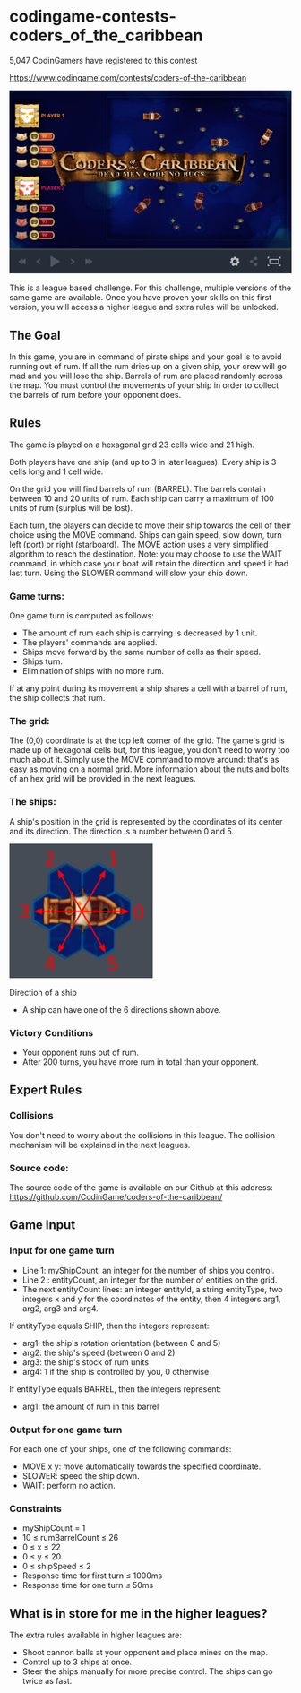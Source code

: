 # codingame-contests-coders_of_the_caribbean
5,047 CodinGamers have registered to this contest

https://www.codingame.com/contests/coders-of-the-caribbean

![alt text](screenshots/ScreenShot001.png)

This is a league based challenge.
For this challenge, multiple versions of the same game are available. Once you have proven your skills on this first version, you will access a higher league and extra rules will be unlocked.

## The Goal

In this game, you are in command of pirate ships and your goal is to avoid running out of rum. If all the rum dries up on a given ship, your crew will go mad and you will lose the ship. Barrels of rum are placed randomly across the map. You must control the movements of your ship in order to collect the barrels of rum before your opponent does.

## Rules

The game is played on a hexagonal grid 23 cells wide and 21 high.

Both players have one ship (and up to 3 in later leagues). Every ship is 3 cells long and 1 cell wide.

On the grid you will find barrels of rum (BARREL). The barrels contain between 10 and 20 units of rum. Each ship can carry a maximum of 100 units of rum (surplus will be lost).

Each turn, the players can decide to move their ship towards the cell of their choice using the MOVE command. Ships can gain speed, slow down, turn left (port) or right (starboard). The MOVE action uses a very simplified algorithm to reach the destination.
Note: you may choose to use the WAIT command, in which case your boat will retain the direction and speed it had last turn. Using the SLOWER command will slow your ship down.

### Game turns:

One game turn is computed as follows:
- The amount of rum each ship is carrying is decreased by 1 unit.
- The players' commands are applied.
- Ships move forward by the same number of cells as their speed.
- Ships turn.
- Elimination of ships with no more rum.

If at any point during its movement a ship shares a cell with a barrel of rum, the ship collects that rum.

### The grid:

The (0,0) coordinate is at the top left corner of the grid. The game's grid is made up of hexagonal cells but, for this league, you don't need to worry too much about it. Simply use the MOVE command to move around: that's as easy as moving on a normal grid. More information about the nuts and bolts of an hex grid will be provided in the next leagues.

### The ships:

A ship's position in the grid is represented by the coordinates of its center and its direction. The direction is a number between 0 and 5.


![alt text](screenshots/ScreenShot002.png)

Direction of a ship
- A ship can have one of the 6 directions shown above.
 
### Victory Conditions
- Your opponent runs out of rum.
- After 200 turns, you have more rum in total than your opponent.

## Expert Rules

### Collisions

You don't need to worry about the collisions in this league. The collision mechanism will be explained in the next leagues.

### Source code:

The source code of the game is available on our Github at this address: https://github.com/CodinGame/coders-of-the-caribbean/

## Game Input

### Input for one game turn

- Line 1: myShipCount, an integer for the number of ships you control.
- Line 2 : entityCount, an integer for the number of entities on the grid.
- The next entityCount lines: an integer entityId, a string entityType, two integers x and y for the coordinates of the entity, then 4 integers arg1, arg2, arg3 and arg4.

If entityType equals SHIP, then the integers represent:
- arg1: the ship's rotation orientation (between 0 and 5)
- arg2: the ship's speed (between 0 and 2)
- arg3: the ship's stock of rum units
- arg4: 1 if the ship is controlled by you, 0 otherwise

If entityType equals BARREL, then the integers represent:
- arg1: the amount of rum in this barrel

### Output for one game turn
For each one of your ships, one of the following commands:
- MOVE x y: move automatically towards the specified coordinate.
- SLOWER: speed the ship down.
- WAIT: perform no action.

### Constraints

- myShipCount = 1
- 10 ≤ rumBarrelCount ≤ 26
- 0 ≤ x ≤ 22
- 0 ≤ y ≤ 20
- 0 ≤ shipSpeed ≤ 2
- Response time for first turn ≤ 1000ms
- Response time for one turn ≤ 50ms

## What is in store for me in the higher leagues?

The extra rules available in higher leagues are:
- Shoot cannon balls at your opponent and place mines on the map.
- Control up to 3 ships at once.
- Steer the ships manually for more precise control. The ships can go twice as fast.
